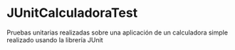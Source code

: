 # JUnitCalculadoraTest
Pruebas unitarias realizadas sobre una aplicación de un calculadora simple realizado usando la librería JUnit
